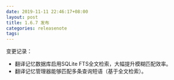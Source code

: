 ```yaml
---
date: 2019-11-11 22:46:17+08:00
layout: post
title: 1.6.7 发布
categories: releasenote
tags: 
---
```


变更记录：

* 翻译记忆数据库启用SQLite FTS全文检索，大幅提升模糊匹配效率。
* 翻译记忆管理器能够匹配多条查询短语（基于全文检索）。

